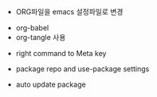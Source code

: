 * ORG파일을 emacs 설정파일로 변경
- org-babel
- org-tangle 사용
* right command to Meta key

* package repo and use-package settings
* auto update package
